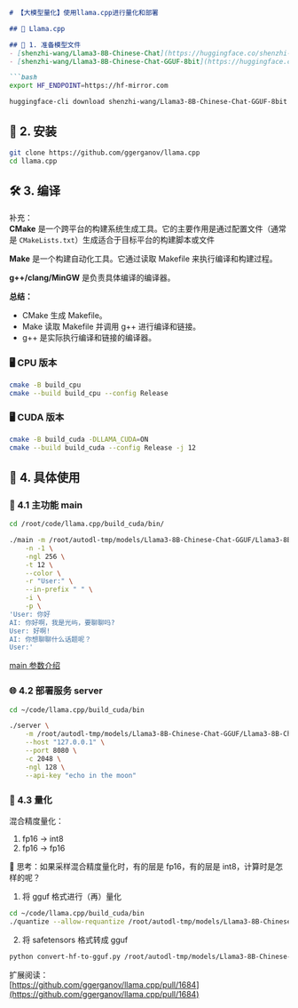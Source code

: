 ```markdown
# 【大模型量化】使用llama.cpp进行量化和部署

## 🦙 Llama.cpp

## 📝 1. 准备模型文件
- [shenzhi-wang/Llama3-8B-Chinese-Chat](https://huggingface.co/shenzhi-wang/Llama3-8B-Chinese-Chat)
- [shenzhi-wang/Llama3-8B-Chinese-Chat-GGUF-8bit](https://huggingface.co/shenzhi-wang/Llama3-8B-Chinese-Chat-GGUF-8bit)

```bash
export HF_ENDPOINT=https://hf-mirror.com

huggingface-cli download shenzhi-wang/Llama3-8B-Chinese-Chat-GGUF-8bit --local-dir /root/autodl-tmp/models/Llama3-8B-Chinese-Chat-GGUF
```

## 🔧 2. 安装
```bash
git clone https://github.com/ggerganov/llama.cpp
cd llama.cpp
```

## 🛠️ 3. 编译

补充：  
**CMake** 是一个跨平台的构建系统生成工具。它的主要作用是通过配置文件（通常是 `CMakeLists.txt`）生成适合于目标平台的构建脚本或文件

**Make** 是一个构建自动化工具。它通过读取 Makefile 来执行编译和构建过程。

**g++/clang/MinGW** 是负责具体编译的编译器。

**总结：**
- CMake 生成 Makefile。
- Make 读取 Makefile 并调用 g++ 进行编译和链接。
- g++ 是实际执行编译和链接的编译器。

### 🖥️ CPU 版本
```bash
cmake -B build_cpu
cmake --build build_cpu --config Release
```

### 🖥️ CUDA 版本
```bash
cmake -B build_cuda -DLLAMA_CUDA=ON
cmake --build build_cuda --config Release -j 12
```

## 🚀 4. 具体使用

### 🧩 4.1 主功能 main 
```bash
cd /root/code/llama.cpp/build_cuda/bin/

./main -m /root/autodl-tmp/models/Llama3-8B-Chinese-Chat-GGUF/Llama3-8B-Chinese-Chat-q8_0-v2_1.gguf \
    -n -1 \
    -ngl 256 \
    -t 12 \
    --color \
    -r "User:" \
    --in-prefix " " \
    -i \
    -p \
'User: 你好
AI: 你好啊，我是光屿，要聊聊吗?
User: 好啊!
AI: 你想聊聊什么话题呢？
User:'
```

[main 参数介绍](https://github.com/ggerganov/llama.cpp/blob/master/examples/main/README.md)

### 🌐 4.2 部署服务 server
```bash
cd ~/code/llama.cpp/build_cuda/bin

./server \
    -m /root/autodl-tmp/models/Llama3-8B-Chinese-Chat-GGUF/Llama3-8B-Chinese-Chat-q8_0-v2_1.gguf \
    --host "127.0.0.1" \
    --port 8080 \
    -c 2048 \
    -ngl 128 \
    --api-key "echo in the moon"
```

### 🔧 4.3 量化

混合精度量化：
1. fp16 -> int8 
2. fp16 -> fp16

🤔 思考：如果采样混合精度量化时，有的层是 fp16，有的层是 int8，计算时是怎样的呢？

1. 将 gguf 格式进行（再）量化
```bash
cd ~/code/llama.cpp/build_cuda/bin
./quantize --allow-requantize /root/autodl-tmp/models/Llama3-8B-Chinese-Chat-GGUF/Llama3-8B-Chinese-Chat-q8_0-v2_1.gguf /root/autodl-tmp/models/Llama3-8B-Chinese-Chat-GGUF/Llama3-8B-Chinese-Chat-q4_1-v1.gguf Q4_1
```

2. 将 safetensors 格式转成 gguf
```bash
python convert-hf-to-gguf.py /root/autodl-tmp/models/Llama3-8B-Chinese-Chat --outfile /root/autodl-tmp/models/Llama3-8B-Chinese-Chat-GGUF/Llama3-8B-Chinese-Chat-q8_0-v1.gguf --outtype q8_0
```

扩展阅读：  
[https://github.com/ggerganov/llama.cpp/pull/1684](https://github.com/ggerganov/llama.cpp/pull/1684)
